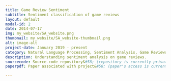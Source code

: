 ```yaml
---
title: Game Review Sentiment
subtitle: Sentiment classification of game reviews
layout: default
modal-id: 2
date: 2014-07-17
img: my_website/SA_website.png
thumbnail: my_website/SA_website-thumbnail.png
alt: image-alt
project-date: January 2019 - present 
category: Natural Language Processing, Sentiment Analysis, Game Reviews, Steam
description: Understanding sentiment analysis on game reviews.
sourcecode: Source-code repository&#58; (repository is currently private due to the review process of the work. It will be available soon!)
paperpdf: Paper associated with project&#58; (paper's access is currently restricted due to the blind review process of the work. It will be available soon!)

---
```

